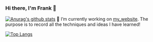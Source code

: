 ### Hi there, I'm Frank 👋
[![Anurag's github stats](https://github-readme-stats.vercel.app/api?username=frank-fn10502)](https://github.com/anuraghazra/github-readme-stats)
🔭 I’m currently working on [my_website]. The purpose is to record all the techniques and ideas I have learned!


[my_website]: https://frank-fn10502.github.io/
<!--
**frank-fn10502/frank-fn10502** is a ✨ _special_ ✨ repository because its `README.md` (this file) appears on your GitHub profile.

Here are some ideas to get you started:

- 🔭 I’m currently working on ...
- 🌱 I’m currently learning ...
- 👯 I’m looking to collaborate on ...
- 🤔 I’m looking for help with ...
- 💬 Ask me about ...
- 📫 How to reach me: ...
- 😄 Pronouns: ...
- ⚡ Fun fact: ...
-->

[![Top Langs](https://github-readme-stats.vercel.app/api/top-langs/?username=frank-fn10502&layout=compact&langs_count=10&exclude_repo=SurvivalGameWeb,SurvivalGameWebVer2,SurvivalGameWebVer3)](https://github.com/anuraghazra/github-readme-stats)

